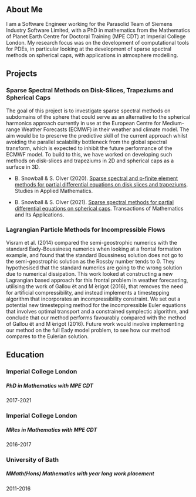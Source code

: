 ## About Me

I am a Software Engineer working for the Parasolid Team of Siemens Industry Software Limited, with a PhD in mathematics from the Mathematics of Planet Earth Centre for Doctoral Training (MPE CDT) at Imperial College London. My research focus was on the development of computational tools for PDEs, in particular looking at the development of sparse spectral methods on spherical caps, with applications in atmosphere modelling.

## Projects

### Sparse Spectral Methods on Disk-Slices, Trapeziums and Spherical Caps

The goal of this project is to investigate sparse spectral methods on subdomains of the sphere that could serve as an alternative to the spherical harmonics approach currently in use at the European Centre for Medium-range Weather Forecasts (ECMWF) in their weather and climate model. The aim would be to preserve the predictive skill of the current approach whilst avoiding the parallel scalability bottleneck from the global spectral transform, which is expected to inhibit the future performance of the ECMWF model. To build to this, we have worked on developing such methods on disk-slices and trapeziums in 2D and spherical caps as a surface in 3D.

 - B. Snowball & S. Olver (2020). [Sparse spectral and p-finite element methods for partial differential equations on disk slices and trapeziums](https://doi.org/10.1111/sapm.12303). Studies in Applied Mathematics.

 - B. Snowball & S. Olver (2021). [Sparse spectral methods for partial differential equations on spherical caps](https://doi.org/10.1093/imatrm/tnab001). Transactions of Mathematics and Its Applications.

### Lagrangian Particle Methods for Incompressible Flows

Visram et al. (2014) compared the semi-geostrophic numerics with the standard Eady-Boussinesq numerics when looking at a frontal formation example, and found that the standard Boussinesq solution does not go to the semi-geostrophic solution as the Rossby number tends to 0. They hypothesised that the standard numerics are going to the wrong solution due to numerical dissipation. This work looked at constructing a new Lagrangian based approach for this frontal problem in weather forecasting, utilising the work of Gallou ̈et and M ́erigot (2016), that removes the need for artificial compressibility, and instead implements a timestepping algorithm that incorporates an incompressibility constraint. We set out a potential new timestepping method for the incompressible Euler equations that involves optimal transport and a constrained symplectic algorithm, and conclude that our method performs favourably compared with the method of Gallou ̈et and M ́erigot (2016). Future work would involve implementing our method on the full Eady model problem, to see how our method compares to the Eulerian solution.

## Education

### Imperial College London
##### PhD in Mathematics with MPE CDT
2017-2021

### Imperial College London
##### MRes in Mathematics with MPE CDT
2016-2017

### University of Bath
##### MMath(Hons) Mathematics with year long work placement
2011-2016
